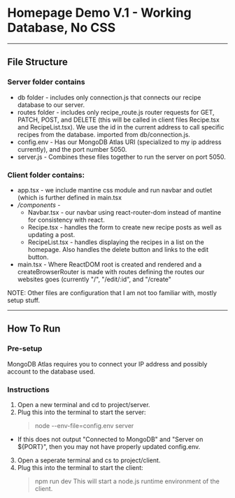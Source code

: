# Homepage Demo V.1 - Working Database, No CSS

---

## File Structure

### Server folder contains
* db folder - includes only connection.js that connects our recipe database to our server.
* routes folder - includes only recipe_route.js router requests for GET, PATCH, POST, and DELETE (this will be called in client files Recipe.tsx and RecipeList.tsx). We use the id in the current address to call specific recipes from the database. imported from db/connection.js.
* config.env - Has our MongoDB Atlas URI (specialized to my ip address currently), and the port number 5050.
* server.js - Combines these files together to run the server on port 5050.


### Client folder contains:
* app.tsx - we include mantine css module and run navbar and outlet (which is further defined in main.tsx
* */components*  -
  * Navbar.tsx - our navbar using react-router-dom instead of mantine for consistency with react.
  * Recipe.tsx - handles the form to create new recipe posts as well as updating a post.
  * RecipeList.tsx - handles displaying the recipes in a list on the homepage. Also handles the delete button and links to the edit button.
* main.tsx - Where ReactDOM root is created and rendered and a createBrowserRouter is made with routes defining the routes our websites goes (currently "/", "/edit/:id", and "/create"

NOTE: Other files are configuration that I am not too familiar with, mostly setup stuff.

---

## How To Run

### Pre-setup
MongoDB Atlas requires you to connect your IP address and possibly account to the database used.

### Instructions

1. Open a new terminal and cd to project/server.
2. Plug this into the terminal to start the server:
   > node --env-file=config.env server
  - If this does not output "Connected to MongoDB" and "Server on ${PORT}", then you may not have properly updated config.env.
3. Open a seperate terminal and cs to project/client.
4. Plug this into the terminal to start the client:
   > npm run dev
   This will start a node.js runtime environment of the client.
